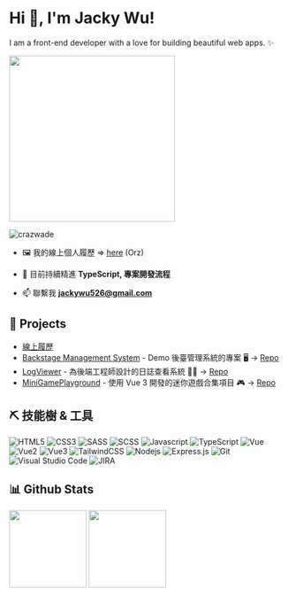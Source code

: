 <h1 align="left">Hi 👋, I'm Jacky Wu!</h1> 
<p align="left">I am a front-end developer with a love for building beautiful web apps. ✨</p>

[<img src="https://www.profitemag.com/images/Blog/Media/2022/383/01.jpeg" height="300"/>](image.png)

<p align="left"> 
  <img src="https://komarev.com/ghpvc/?username=crazwade&label=Profile%20views&color=0e75b6&style=flat" alt="crazwade" /> 
</p>

- 🖼️ 我的線上個人履歷 => [here](https://crazwade.github.io/portfolio/) (Orz)

- 🌱 目前持續精進 **TypeScript, 專案開發流程**

- 📫 聯繫我 **jackywu526@gmail.com**

## 📂 Projects

- [線上履歷](https://crazwade.github.io/profile/)
- [Backstage Management System](https://crazwade.github.io/BMS/dist/) - Demo 後臺管理系統的專案 🖥️ → [Repo](https://github.com/crazwade/BMS)
- [LogViewer](https://crazwade.github.io/LogViewer/) - 為後端工程師設計的日誌查看系統 🧑‍💻 → [Repo](https://github.com/crazwade/LogViewer)
- [MiniGamePlayground](https://crazwade.github.io/MiniGamePlayground/) - 使用 Vue 3 開發的迷你遊戲合集項目 🎮  → [Repo](https://github.com/crazwade/MiniGamePlayground)

## ⛏ 技能樹 & 工具

![HTML5](https://img.shields.io/badge/html5-%23E34F26.svg?style=for-the-badge&logo=html5&logoColor=white)
![CSS3](https://img.shields.io/badge/css3-%231572B6.svg?style=for-the-badge&logo=css3&logoColor=white)
![SASS](https://img.shields.io/badge/Sass-CC6699?style=for-the-badge&logo=sass&logoColor=white)
![SCSS](https://img.shields.io/badge/Scss-CC9999?style=for-the-badge&logo=scss&logoColor=white)
![Javascript](https://img.shields.io/badge/JavaScript-F7DF1E?style=for-the-badge&logo=javascript&logoColor=black)
![TypeScript](https://img.shields.io/badge/TypeScript-007ACC?style=for-the-badge&logo=typescript&logoColor=white)
![Vue](https://img.shields.io/badge/Vue.js-35495E?style=for-the-badge&logo=vuedotjs&logoColor=4FC08D)
![Vue2](https://img.shields.io/badge/Vue2-35495E?style=for-the-badge&logo=vuedotjs&logoColor=4FC08D)
![Vue3](https://img.shields.io/badge/Vue3-35495E?style=for-the-badge&logo=vuedotjs&logoColor=4FC08D)
![TailwindCSS](https://img.shields.io/badge/tailwindcss-%2338B2AC.svg?style=for-the-badge&logo=tailwind-css&logoColor=white)
![Nodejs](https://img.shields.io/badge/Node.js-43853D?style=for-the-badge&logo=node.js&logoColor=white)
![Express.js](https://img.shields.io/badge/express.js-%23404d59.svg?style=for-the-badge&logo=express&logoColor=%2361DAFB)
![Git](https://img.shields.io/badge/GIT-E44C30?style=for-the-badge&logo=git&logoColor=white)
![Visual Studio Code](https://img.shields.io/badge/Visual%20Studio%20Code-0078d7.svg?style=for-the-badge&logo=visual-studio-code&logoColor=white)
![JIRA](https://img.shields.io/badge/Jira-0052CC?style=for-the-badge&logo=Jira&logoColor=white)

## 📊 Github Stats

<p>
  <img height="140px" src="https://github-readme-stats.vercel.app/api?username=crazwade&show_icons=true&theme=tokyonight&hide=contribs,prs" />
  <img height="140px" src="https://github-readme-stats.vercel.app/api/top-langs/?username=crazwade&layout=compact&theme=tokyonight" />
</p>
